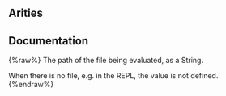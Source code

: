 ## Arities


## Documentation
{%raw%}
The path of the file being evaluated, as a String.

  When there is no file, e.g. in the REPL, the value is not defined.
{%endraw%}
